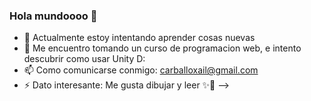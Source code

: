 ### Hola mundoooo 🎃


- 🔭 Actualmente estoy intentando aprender cosas nuevas
- 🌱 Me encuentro tomando un curso de programacion web, e intento descubrir como usar Unity  D:
- 📫 Como comunicarse conmigo: carballoxail@gmail.com
- ⚡ Dato interesante: Me gusta dibujar y leer ✨🎨
-->
